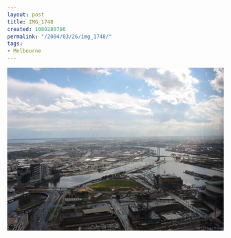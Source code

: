 ```yaml
---
layout: post
title: IMG_1748
created: 1080280786
permalink: "/2004/03/26/img_1748/"
tags:
- Melbourne
---
```


<img src="/image/images/img_1748-404.jpg"/>

